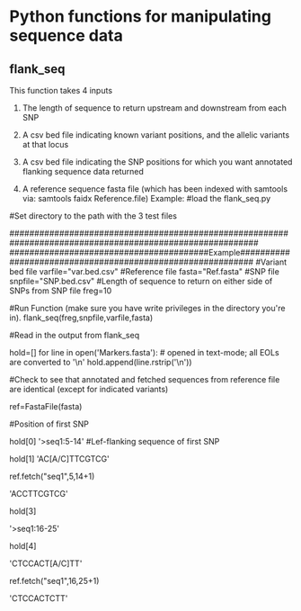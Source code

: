 
# **Python functions for manipulating sequence data**

## **flank_seq**

This function takes 4 inputs
1) The length of sequence to return upstream and downstream from each SNP
 
2) A csv bed file indicating known variant positions, and the allelic variants at that locus

3) A csv bed file indicating the SNP positions for which you want annotated flanking sequence data returned  

4) A reference sequence fasta file (which has been indexed with samtools via: samtools faidx Reference.file)
Example:
#load the flank_seq.py

#Set directory to the path with the 3 test files

##########################################################################################################
########################################Example###########################################################
#Variant bed file
varfile="var.bed.csv"
#Reference file
fasta="Ref.fasta"
#SNP file
snpfile="SNP.bed.csv"
#Length of sequence to return on either side of SNPs from SNP file
freg=10

#Run Function (make sure you have write privileges in the directory you're in).
flank_seq(freg,snpfile,varfile,fasta)

#Read in the output from flank_seq

hold=[]
for line in open('Markers.fasta'):  # opened in text-mode; all EOLs are converted to '\n'
    hold.append(line.rstrip('\n')) 

#Check to see that annotated and fetched sequences from reference file are identical (except for indicated variants)

ref=FastaFile(fasta)

#Position of first SNP

hold[0]
'>seq1:5-14'
#Lef-flanking sequence of first SNP

hold[1]
'AC[A/C]TTCGTCG'

ref.fetch("seq1",5,14+1)

'ACCTTCGTCG'

hold[3]

'>seq1:16-25'

hold[4]

'CTCCACT[A/C]TT'

ref.fetch("seq1",16,25+1)

'CTCCACTCTT'
